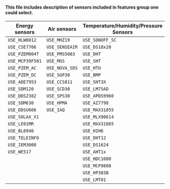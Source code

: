 #### This file includes description of sensors included in features group one could select.

| Energy sensors  | Air sensors    | Temperature/Humidity/Pressure Sensors | Displays                |
| --------------- | -------------- | ------------------------------------- | ----------------------- |
| `USE_HLW8012`   | `USE_MHZ19`    | `USE_SONOFF_SC`                       | `USE_DISPLAY_MODES1TO5` |
| `USE_CSE7766`   | `USE_SENSEAIR` | `USE_DS18x20`                         | `USE_DISPLAY_SSD1306`   |
| `USE_PZEM004T`  | `USE_PMS5003`  | `USE_DHT`                             | `USE_DISPLAY_MATRIX`    |
| `USE_MCP39F501` | `USE_MGS`      | `USE_SHT`                             | `USE_DISPLAY_ILI9341`   |
| `USE_PZEM_AC`   | `USE_NOVA_SDS` | `USE_HTU`                             | `USE_DISPLAY_EPAPER_29` |
| `USE_PZEM_DC`   | `USE_SGP30`    | `USE_BMP`                             | `USE_DISPLAY_EPAPER_42` |
| `USE_ADE7953`   | `USE_CCS811`   | `USE_SHT3X`                           | `USE_DISPLAY_SH1106`    |
| `USE_SDM120`    | `USE_SCD30`    | `USE_LM75AD`                          | `USE_DISPLAY_ILI9488`   |
| `USE_DDS2382`   | `USE_SPS30`    | `USE_APDS9960`                        | `USE_DISPLAY_SSD1351`   |
| `USE_SDM630`    | `USE_HPMA`     | `USE_AZ7798`                          | `USE_DISPLAY_RA8876`    |
| `USE_DDSU666`   | `USE_IAQ`      | `USE_MAX31855`                        | `USE_DISPLAY_SEVENSEG`  |
| `USE_SOLAX_X1`  |                | `USE_MLX90614`                        | `USE_DISPLAY_ST7789`    |
| `USE_LE01MR`    |                | `USE_MAX31865`                        | `USE_DISPLAY_SSD1331`   |
| `USE_BL0940`    |                | `USE_HIH6`                            |                         |
| `USE_TELEINFO`  |                | `USE_DHT12`                           |                         |
| `USE_IEM3000`   |                | `USE_DS1624`                          |                         |
| `USE_WE517`     |                | `USE_AHT1x`                           |                         |
|                 |                | `USE_HDC1080`                         |                         |
|                 |                | `USE_MCP9808`                         |                         |
|                 |                | `USE_HP303B`                          |                         |
|                 |                | `USE_LMT01`                           |                         |
